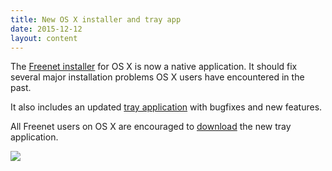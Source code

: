 ```yaml
---
title: New OS X installer and tray app
date: 2015-12-12
layout: content
---
```


The [Freenet installer][downloads_url] for OS X is now a native application. It should fix several major installation problems OS X users have encountered in the past.

It also includes an updated [tray application][tray_url] with bugfixes and new features.

All Freenet users on OS X are encouraged to [download][tray_release_url] the new tray application.

![][tray_screenshot_url]

[downloads_url]: download.html
[tray_screenshot_url]: assets/img/mactray/osx_installer_step2_transparent.png
[tray_release_url]: https://github.com/freenet/mactray/releases
[tray_url]: https://github.com/freenet/mactray#freenettray
